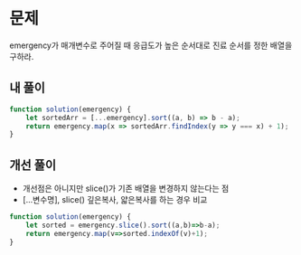 # 문제
emergency가 매개변수로 주어질 때 응급도가 높은 순서대로 진료 순서를 정한 배열을 구하라.

## 내 풀이
```js
function solution(emergency) {
    let sortedArr = [...emergency].sort((a, b) => b - a);
    return emergency.map(x => sortedArr.findIndex(y => y === x) + 1);
}
```

## 개선 풀이
- 개선점은 아니지만 slice()가 기존 배열을 변경하지 않는다는 점
- [...변수명], slice() 깊은복사, 얇은복사를 하는 경우 비교
```js
function solution(emergency) {
    let sorted = emergency.slice().sort((a,b)=>b-a);
    return emergency.map(v=>sorted.indexOf(v)+1);
}
```